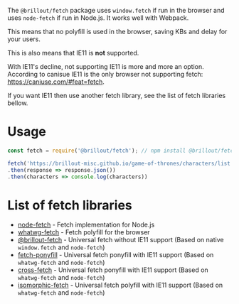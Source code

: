 The `@brillout/fetch` package
uses `window.fetch` if run in the browser and
uses `node-fetch` if run in Node.js.
It works well with Webpack.

This means that no polyfill is used in the browser, saving KBs and delay for your users.

This is also means that IE11 is **not** supported.

With IE11's decline, not supporting IE11 is more and more an option.
According to canisue IE11 is the only browser not supporting fetch: https://caniuse.com/#feat=fetch.

If you want IE11 then use another fetch library, see the list of fetch libraries bellow.

# Usage

~~~js
const fetch = require('@brillout/fetch'); // npm install @brillout/fetch

fetch('https://brillout-misc.github.io/game-of-thrones/characters/list.json')
.then(response => response.json())
.then(characters => console.log(characters))
~~~

# List of fetch libraries

 - [node-fetch](https://github.com/bitinn/node-fetch) - Fetch implementation for Node.js
 - [whatwg-fetch](https://github.com/github/fetch) - Fetch polyfill for the browser
 - [@brillout-fetch]() - Universal fetch without IE11 support (Based on native `window.fetch` and `node-fetch`)
 - [fetch-ponyfill](https://github.com/qubyte/fetch-ponyfill) - Universal fetch ponyfill with IE11 support (Based on `whatwg-fetch` and `node-fetch`)
 - [cross-fetch](https://github.com/lquixada/cross-fetch) - Universal fetch ponyfill with IE11 support (Based on `whatwg-fetch` and `node-fetch`)
 - [isomorphic-fetch](https://github.com/matthew-andrews/isomorphic-fetch) - Universal fetch polyfill with IE11 support (Based on `whatwg-fetch` and `node-fetch`)
